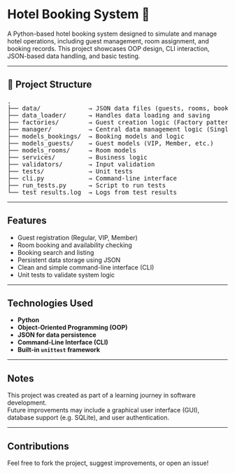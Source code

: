 # Hotel Booking System 🏨

A Python-based hotel booking system designed to simulate and manage hotel operations, including guest management, room assignment, and booking records. This project showcases OOP design, CLI interaction, JSON-based data handling, and basic testing.

---

## 📂 Project Structure

<pre>
.
├── data/             → JSON data files (guests, rooms, bookings)
├── data_loader/      → Handles data loading and saving
├── factories/        → Guest creation logic (Factory pattern)
├── manager/          → Central data management logic (Singleton)
├── models_bookings/  → Booking models and logic
├── models_guests/    → Guest models (VIP, Member, etc.)
├── models_rooms/     → Room models
├── services/         → Business logic
├── validators/       → Input validation
├── tests/            → Unit tests
├── cli.py            → Command-line interface
├── run_tests.py      → Script to run tests
└── test_results.log  → Logs from test results
</pre>

---

##  Features

- Guest registration (Regular, VIP, Member)
- Room booking and availability checking
- Booking search and listing
- Persistent data storage using JSON
- Clean and simple command-line interface (CLI)
- Unit tests to validate system logic

---

##  Technologies Used

- **Python**
- **Object-Oriented Programming (OOP)**
- **JSON for data persistence**
- **Command-Line Interface (CLI)**
- **Built-in `unittest` framework**

---

##  Notes

This project was created as part of a learning journey in software development.  
Future improvements may include a graphical user interface (GUI), database support (e.g. SQLite), and user authentication.

---

##  Contributions

Feel free to fork the project, suggest improvements, or open an issue!


